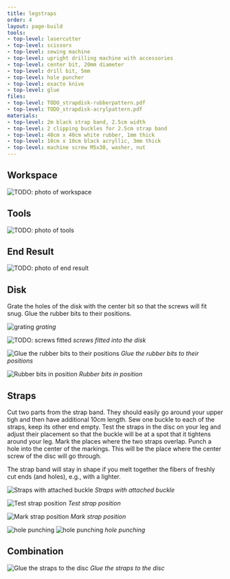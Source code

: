 ```yaml
---
title: legstraps
order: 4
layout: page-build
tools:
- top-level: lasercutter
- top-level: scissors
- top-level: sewing machine
- top-level: upright drilling machine with accessories
- top-level: center bit, 20mm diameter
- top-level: drill bit, 5mm
- top-level: hole puncher
- top-level: exacto knive
- top-level: glue
files:
- top-level: TODO_strapdisk-rubberpattern.pdf
- top-level: TODO_strapdisk-acrylpattern.pdf
materials:
- top-level: 2m black strap band, 2.5cm width
- top-level: 2 clipping buckles for 2.5cm strap band
- top-level: 40cm x 40cm white rubber, 1mm thick
- top-level: 10cm x 10cm black acryllic, 3mm thick
- top-level: machine screw M5x30, washer, nut
---
```



## Workspace

![TODO: photo of workspace]()

## Tools

![TODO: photo of tools]()


## End Result

![TODO: photo of end result]()

## Disk

Grate the holes of the disk with the center bit so that the screws will fit snug.
Glue the rubber bits to their positions.


![grating](/images/legstraps/IMG_4014.jpg)
*grating*


![TODO: screws fitted]()
*screws fitted into the disk*


![Glue the rubber bits to their positions](/images/legstraps/DSC00149.jpg)
*Glue the rubber bits to their positions*

![Rubber bits in position](/images/legstraps/IMG_2262.jpg)
*Rubber bits in position*

## Straps

Cut two parts from the strap band. They should easily go around your upper tigh and then have additional 10cm length.
Sew one buckle to each of the straps, keep its other end empty.
Test the straps in the disc on your leg and adjust their placement so that the buckle will be at a spot that it tightens around your leg.
Mark the places where the two straps overlap.
Punch a hole into the center of the markings. 
This will be the place where the center screw of the disc will go through.

<span class="note">
The strap band will stay in shape if you melt together the fibers of freshly cut ends (and holes), e.g., with a lighter.
</span>

![Straps with attached buckle](/images/legstraps/IMG_0949.jpg)
*Straps with attached buckle*

![Test strap position](/images/legstraps/IMG_4707.jpg)
*Test strap position*

![Mark strap position](/images/legstraps/IMG_4752.jpg)
*Mark strap position*

![hole punching](/images/legstraps/IMG_4719.jpg)
![hole punching](/images/legstraps/IMG_4721.jpg)
*hole punching*




## Combination


![Glue the straps to the disc](/images/legstraps/IMG_4753.jpg)
*Glue the straps to the disc*